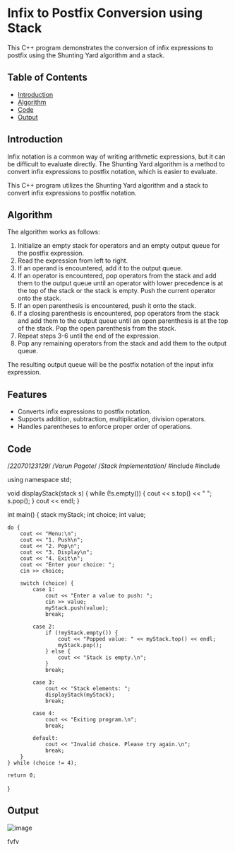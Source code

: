 # Infix to Postfix Conversion using Stack

This C++ program demonstrates the conversion of infix expressions to postfix using the Shunting Yard algorithm and a stack.

## Table of Contents

- [Introduction](#introduction)
- [Algorithm](#algorithm)
- [Code](#code)
- [Output](#output)
## Introduction

Infix notation is a common way of writing arithmetic expressions, but it can be difficult to evaluate directly. The Shunting Yard algorithm is a method to convert infix expressions to postfix notation, which is easier to evaluate.

This C++ program utilizes the Shunting Yard algorithm and a stack to convert infix expressions to postfix notation.

## Algorithm

The algorithm works as follows:
1. Initialize an empty stack for operators and an empty output queue for the postfix expression.
2. Read the expression from left to right.
3. If an operand is encountered, add it to the output queue.
4. If an operator is encountered, pop operators from the stack and add them to the output queue until an operator with lower precedence is at the top of the stack or the stack is empty. Push the current operator onto the stack.
5. If an open parenthesis is encountered, push it onto the stack.
6. If a closing parenthesis is encountered, pop operators from the stack and add them to the output queue until an open parenthesis is at the top of the stack. Pop the open parenthesis from the stack.
7. Repeat steps 3-6 until the end of the expression.
8. Pop any remaining operators from the stack and add them to the output queue.

The resulting output queue will be the postfix notation of the input infix expression.

## Features

- Converts infix expressions to postfix notation.
- Supports addition, subtraction, multiplication, division operators.
- Handles parentheses to enforce proper order of operations.

## Code
/*22070123129*/
/*Varun Pagote*/
/*Stack Implementation*/
#include <iostream>
#include <stack>

using namespace std;

void displayStack(stack<int> s) {
    while (!s.empty()) {
        cout << s.top() << " ";
        s.pop();
    }
    cout << endl;
}

int main() {
    stack<int> myStack;
    int choice;
    int value;

    do {
        cout << "Menu:\n";
        cout << "1. Push\n";
        cout << "2. Pop\n";
        cout << "3. Display\n";
        cout << "4. Exit\n";
        cout << "Enter your choice: ";
        cin >> choice;

        switch (choice) {
            case 1:
                cout << "Enter a value to push: ";
                cin >> value;
                myStack.push(value);
                break;

            case 2:
                if (!myStack.empty()) {
                    cout << "Popped value: " << myStack.top() << endl;
                    myStack.pop();
                } else {
                    cout << "Stack is empty.\n";
                }
                break;

            case 3:
                cout << "Stack elements: ";
                displayStack(myStack);
                break;

            case 4:
                cout << "Exiting program.\n";
                break;

            default:
                cout << "Invalid choice. Please try again.\n";
                break;
        }
    } while (choice != 4);

    return 0;
}

## Output

![image](https://github.com/Vrn24/Guest-Lecture/assets/112547439/adda7da6-47a2-4c13-b53f-0be7d4e113af)

fvfv
